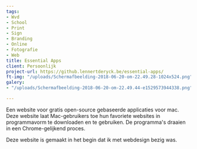 ```yaml
---
tags:
- Wvd
- School
- Print
- Sign
- Branding
- Online
- Fotografie
- Web
title: Essential Apps
client: Persoonlijk
project-url: https://github.lennertderyck.be/essential-apps/
ft-img: "/uploads/Schermafbeelding-2018-06-20-om-22.49.28-1024x524.png"
galery:
- "/uploads/Schermafbeelding-2018-06-20-om-22.49.44-e1529573944338.png"

---
```

Een website voor gratis open-source gebaseerde applicaties voor mac. Deze website laat Mac-gebruikers toe hun favoriete websites in programmavorm te downloaden en te gebruiken. De programma's draaien in een Chrome-gelijkend proces.

Deze website is gemaakt in het begin dat ik met webdesign bezig was.